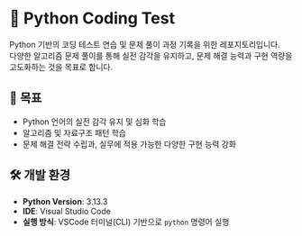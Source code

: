 # 🚀 Python Coding Test
Python 기반의 코딩 테스트 연습 및 문제 풀이 과정 기록을 위한 레포지토리입니다.  
다양한 알고리즘 문제 풀이를 통해 실전 감각을 유지하고, 문제 해결 능력과 구현 역량을 고도화하는 것을 목표로 합니다.  


## 🎯 목표
- Python 언어의 실전 감각 유지 및 심화 학습  
- 알고리즘 및 자료구조 패턴 학습  
- 문제 해결 전략 수립과, 실무에 적용 가능한 다양한 구현 능력 강화  


## 🛠 개발 환경
- **Python Version**: 3.13.3  
- **IDE**: Visual Studio Code  
- **실행 방식**: VSCode 터미널(CLI) 기반으로 `python` 명령어 실행  
